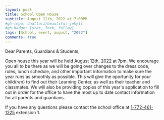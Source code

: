 ```yaml
---
layout: post
title: School Open House
subtitle: August 12th, 2022 at 7:00PM
#gh-repo: daattali/beautiful-jekyll
#gh-badge: [star, fork, follow]
tags: [School, event, august, "2022"]
comments: true
---
```


Dear Parents, Guardians & Students,

Open house this year will be held August 12th, 2022 at 7pm. We encourage you all to be there as we will be going over changes to the dress code, rules, lunch schedule, and other important information to make sure the year runs as smoothly as possible. This will give the oportunity for your child(ren) to find out their Learning Center, as well as their teacher and classmates. We will also be providing copies of this year's application to fill out in order for the office to have the most up to date contact information for all parents and guardians.

If you have any questions please contact the school office at <a href="tel:+17724611225">1-772-461-1225</a> extension 1.<br /><br />
